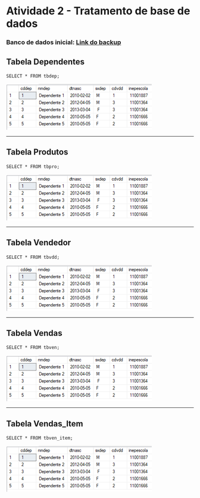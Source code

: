 # **Atividade 2 - Tratamento de base de dados**

### Banco de dados inicial: [Link do backup](https://github.com/aasouzaconsult/SAD/blob/main/bd_erp.bak)

## Tabela Dependentes
```
SELECT * FROM tbdep;
```
![tbdep](https://github.com/Andrejmrocha/Tratamento-Dados/blob/76bc483de7688c3ea782d8aa22d0bd1f114ee632/Assets/image.png)

<hr>

## Tabela Produtos
```
SELECT * FROM tbpro;
```
![tbpro](https://github.com/Andrejmrocha/Tratamento-Dados/blob/76bc483de7688c3ea782d8aa22d0bd1f114ee632/Assets/image.png)

<hr>

## Tabela Vendedor
```
SELECT * FROM tbvdd;
```
![tbvdd](https://github.com/Andrejmrocha/Tratamento-Dados/blob/76bc483de7688c3ea782d8aa22d0bd1f114ee632/Assets/image.png)

<hr>

## Tabela Vendas
```
SELECT * FROM tbven;
```
![tbven](https://github.com/Andrejmrocha/Tratamento-Dados/blob/76bc483de7688c3ea782d8aa22d0bd1f114ee632/Assets/image.png)

<hr>

## Tabela Vendas_Item
```
SELECT * FROM tbven_item;
```
![tbven_item](https://github.com/Andrejmrocha/Tratamento-Dados/blob/76bc483de7688c3ea782d8aa22d0bd1f114ee632/Assets/image.png)